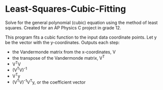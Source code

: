 # Least-Squares-Cubic-Fitting
 Solve for the general polynomial (cubic) equation using the method of least squares. Created for an AP Physics C project in grade 12.

 This program fits a cubic function to the input data coordinate points. Let y be the vector with the y-coordinates. Outputs each step:
 * the Vandermonde matrix from the x-coordinates, V
 * the transpose of the Vandermonde matrix, V<sup>T</sup>
 * V<sup>T</sup>V
 * (V<sup>T</sup>V)<sup>-1</sup>
 * V<sup>T</sup>y
 * (V<sup>T</sup>V)<sup>-1</sup>V<sup>T</sup>y, or the coefficient vector
